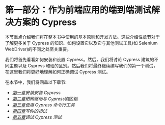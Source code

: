 # 第一部分：作为前端应用的端到端测试解决方案的 Cypress

本节重点介绍我们将在整本书中使用的基本原则和开发方法。这些介绍性章节对于了解更多关于 Cypress 的知识、如何设置它以及它与其他测试工具(如 Selenium WebDriver)的不同之处至关重要。

我们将首先看看如何安装和设置 Cypress。然后，我们将讨论 Cypress 建筑的不同主题以及 Cypress 和硒的区别。然后我们将最终继续编写我们的第一个测试，在这里我们将更好地理解如何正确调试 Cypress 测试。

在本节中，我们将涵盖以下章节:

*   [*第一章*](01.html#_idTextAnchor025)*安装安装 Cypress*
*   [*第二章*](02.html#_idTextAnchor055)*硒网驱动与 Cypress*的区别
*   [*第三章*](03.html#_idTextAnchor074)*使用 Cypress 命令行工具*
*   [*第四章*](04.html#_idTextAnchor090)*写你的初试*
*   [*第五章*](05.html#_idTextAnchor119)*调试 Cypress 测试*